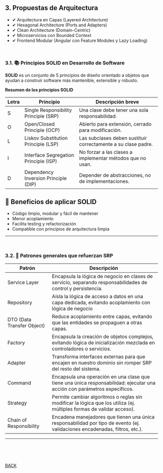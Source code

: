 ## 3. Propuestas de Arquitectura

- ✔ Arquitectura en Capas (Layered Architecture)
- ✔ Hexagonal Architecture (Ports and Adapters)
- ✔ Clean Architecture (Domain-Centric)
- ✔ Microservicios con Bounded Context
- ✔ Frontend Modular (Angular con Feature Modules y Lazy Loading)


<br/>

### 3.1. 📚 Principios SOLID en Desarrollo de Software

**SOLID** es un conjunto de 5 principios de diseño orientado a objetos que ayudan a construir software más mantenible, extensible y robusto.

**Resumen de los principios SOLID**

| Letra | Principio                              | Descripción breve                               |
|-------|----------------------------------------|--------------------------------------------------|
| S     | Single Responsibility Principle (SRP)  | Una clase debe tener una sola responsabilidad.   |
| O     | Open/Closed Principle (OCP)            | Abierto para extensión, cerrado para modificación. |
| L     | Liskov Substitution Principle (LSP)    | Las subclases deben sustituir correctamente a su clase padre. |
| I     | Interface Segregation Principle (ISP)  | No forzar a las clases a implementar métodos que no usan. |
| D     | Dependency Inversion Principle (DIP)   | Depender de abstracciones, no de implementaciones. |


## 🎯 Beneficios de aplicar SOLID

- Código limpio, modular y fácil de mantener
- Menor acoplamiento
- Facilita testing y refactorización
- Compatible con principios de arquitectura limpia

---


<br/>

### 3.2. 🔧 Patrones generales que refuerzan SRP

| Patrón              | Descripción                        |
|--------------------------|------------------------------------|
| Service Layer                 | Encapsula la lógica de negocio en clases de servicio, separando responsabilidades de control y persistencia.|
| Repository                    | Aísla la lógica de acceso a datos en una capa dedicada, evitando acoplamiento con lógica de negocio   |
| DTO (Data Transfer Object)    | Reduce acoplamiento entre capas, evitando que las entidades se propaguen a otras capas.|
| Factory                       | Encapsula la creación de objetos complejos, evitando lógica de inicialización mezclada en controladores o servicios.|
| Adapter                       | Transforma interfaces externas para que encajen en nuestro dominio sin romper SRP del resto del sistema.|
| Command                       | Encapsula una operación en una clase que tiene una única responsabilidad: ejecutar una acción con parámetros específicos.|
| Strategy                      | Permite cambiar algoritmos o reglas sin modificar la lógica que los utiliza (ej. múltiples formas de validar acceso).|
| Chain of Responsibility       | Encadena manejadores que tienen una única responsabilidad por tipo de evento (ej. validaciones encadenadas, filtros, etc.). |

 
---
<br/>
<br/>
<br/>

[BACK](README.md)